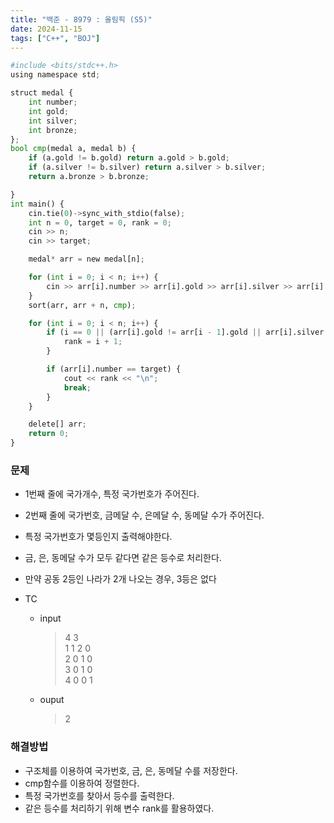 ```yaml
---
title: "백준 - 8979 : 올림픽 (S5)"
date: 2024-11-15
tags: ["C++", "BOJ"]
---
```


```python
#include <bits/stdc++.h>
using namespace std;

struct medal {
	int number;
	int gold;
	int silver;
	int bronze;
};
bool cmp(medal a, medal b) {
	if (a.gold != b.gold) return a.gold > b.gold;
	if (a.silver != b.silver) return a.silver > b.silver;
	return a.bronze > b.bronze;

}
int main() {
	cin.tie(0)->sync_with_stdio(false);
	int n = 0, target = 0, rank = 0;
	cin >> n;
	cin >> target;

	medal* arr = new medal[n];

	for (int i = 0; i < n; i++) {
		cin >> arr[i].number >> arr[i].gold >> arr[i].silver >> arr[i].bronze;
	}
	sort(arr, arr + n, cmp);

	for (int i = 0; i < n; i++) {
		if (i == 0 || (arr[i].gold != arr[i - 1].gold || arr[i].silver != arr[i - 1].silver || arr[i].bronze || arr[i - 1].bronze)) {
			rank = i + 1;
		}

		if (arr[i].number == target) {
			cout << rank << "\n";
			break;
		}
	}

	delete[] arr;
	return 0;
}
```

### 문제
- 1번째 줄에 국가개수, 특정 국가번호가 주어진다.
- 2번째 줄에 국가번호, 금메달 수, 은메달 수, 동메달 수가 주어진다.
- 특정 국가번호가 몇등인지 출력해야한다.
- 금, 은, 동메달 수가 모두 같다면 같은 등수로 처리한다.
- 만약 공동 2등인 나라가 2개 나오는 경우, 3등은 없다

- TC
  - input
	> 4 3  
	> 1 1 2 0  
	> 2 0 1 0  
	> 3 0 1 0  
	> 4 0 0 1  
  - ouput
    > 2

### 해결방법
- 구조체를 이용하여 국가번호, 금, 은, 동메달 수를 저장한다.
- cmp함수를 이용하여 정렬한다.
- 특정 국가번호를 찾아서 등수를 출력한다.
- 같은 등수를 처리하기 위해 변수 rank를 활용하였다.

